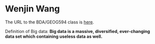 # Wenjin Wang
The URL to the BDA/GEOG594 class is [here](https://map.sdsu.edu/bigdata/). 

Definition of Big data: 
**Big data is a massive, diversified, ever-changing data set which containing useless data as well.**
